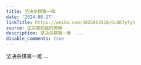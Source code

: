 ```yaml
---
title: 坚决杀棋第一难
date: '2024-08-27'
linkTitle: https://weibo.com/3825863518/OubK7yfgh
source: 正宗毒奶菇的微博
description: 坚决杀棋第一难  ...
disable_comments: true
---
```

坚决杀棋第一难  ...